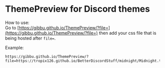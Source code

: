 # ThemePreview for Discord themes

How to use:  
Go to [https://gibbu.github.io/ThemePreview/?file=](https://gibbu.github.io/ThemePreview/?file=)
then add your css file that is being hosted after `file=`.

Example:  
```
https://gibbu.github.io/ThemePreview/?file=https://tropix126.github.io/BetterDiscordStuff/midnight/Midnight.theme.css
```
